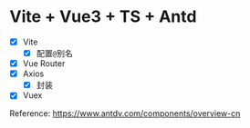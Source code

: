 # Vite + Vue3 + TS + Antd

- [x] Vite
  - [x] 配置`@`别名
- [x] Vue Router
- [x] Axios
  - [x] 封装
- [x] Vuex 

Reference: https://www.antdv.com/components/overview-cn